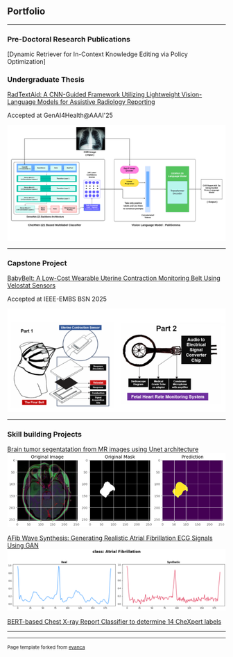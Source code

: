 ## Portfolio

---

### Pre-Doctoral Research Publications

[Dynamic Retriever for In-Context Knowledge Editing via Policy Optimization]

### Undergraduate Thesis

[RadTextAid: A CNN-Guided Framework Utilizing Lightweight Vision-Language Models for Assistive Radiology Reporting](https://openreview.net/forum?id=qMf7t1RvWW)

Accepted at GenAI4Health@AAAI'25

<img src="images/Model_CXR.png?raw=true"/>

---
### Capstone Project
[BabyBelt: A Low-Cost Wearable Uterine Contraction Monitoring Belt Using Velostat Sensors](/pdf/Team_BabyBelt.pdf)

Accepted at IEEE-EMBS BSN 2025

<img src="images/babybelt.jpg?raw=true"/>

---
### Skill building Projects
[Brain tumor segentatation from MR images using Unet architecture](https://github.com/mwnafee/brain-tumor-mri-segmentation)
<img src="images/brain-mri.png?raw=true"/>

[AFib Wave Synthesis: Generating Realistic Atrial Fibrillation ECG Signals Using GAN](https://github.com/mwnafee/AFib-Wave-Synthesis-Generating-Realistic-Atrial-Fibrillation-ECG-Signals-Using-GAN)
<img src="images/ecg_gan.png?raw=true"/>

[BERT-based Chest X-ray Report Classifier to determine 14 CheXpert labels](https://github.com/mwnafee/cxr-text-label-classifier)


---






---
<p style="font-size:11px">Page template forked from <a href="https://github.com/evanca/quick-portfolio">evanca</a></p>
<!-- Remove above link if you don't want to attibute -->
